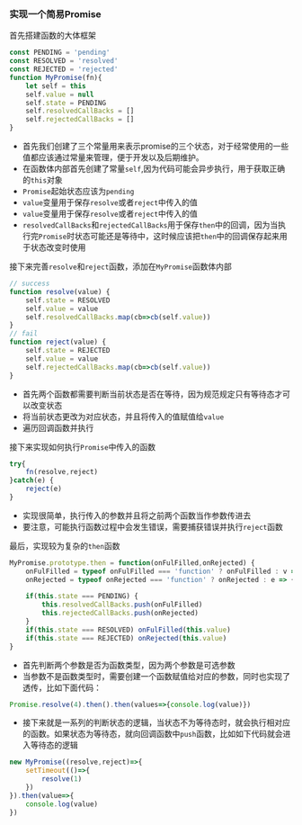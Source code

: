 ### 实现一个简易Promise

首先搭建函数的大体框架

```js
const PENDING = 'pending'
const RESOLVED = 'resolved'
const REJECTED = 'rejected'
function MyPromise(fn){
    let self = this
    self.value = null
    self.state = PENDING
    self.resolvedCallBacks = []
    self.rejectedCallBacks = []
}
```

- 首先我们创建了三个常量用来表示promise的三个状态，对于经常使用的一些值都应该通过常量来管理，便于开发以及后期维护。
- 在函数体内部首先创建了常量`self`,因为代码可能会异步执行，用于获取正确的`this`对象
- `Promise`起始状态应该为`pending`
- `value`变量用于保存`resolve`或者`reject`中传入的值
- `value`变量用于保存`resolve`或者`reject`中传入的值
- `resolvedCallBacks`和`rejectedCallBacks`用于保存`then`中的回调，因为当执行完`Promise`时状态可能还是等待中，这时候应该把`then`中的回调保存起来用于状态改变时使用

接下来完善`resolve`和`reject`函数，添加在`MyPromise`函数体内部

```js
// success
function resolve(value) {
    self.state = RESOLVED
    self.value = value
    self.resolvedCallBacks.map(cb=>cb(self.value))
}
// fail
function reject(value) {
    self.state = REJECTED
    self.value = value
    self.rejectedCallBacks.map(cb=>cb(self.value))
}
```

- 首先两个函数都需要判断当前状态是否在等待，因为规范规定只有等待态才可以改变状态
- 将当前状态更改为对应状态，并且将传入的值赋值给`value`
- 遍历回调函数并执行

接下来实现如何执行`Promise`中传入的函数

```js
try{
    fn(resolve,reject)
}catch(e) {
    reject(e)
}
```

- 实现很简单，执行传入的参数并且将之前两个函数当作参数传进去
- 要注意，可能执行函数过程中会发生错误，需要捕获错误并执行`reject`函数

最后，实现较为复杂的`then`函数

```js
MyPromise.prototype.then = function(onFulFilled,onRejected) {
    onFulFilled = typeof onFulFilled === 'function' ? onFulFilled : v => v
    onRejected = typeof onRejected === 'function' ? onRejected : e => { throw e }
    
    if(this.state === PENDING) {
        this.resolvedCallBacks.push(onFulFilled)
        this.rejectedCallBacks.push(onRejected)
    }
    if(this.state === RESOLVED) onFulFilled(this.value)
    if(this.state === REJECTED) onRejected(this.value)
}
```

- 首先判断两个参数是否为函数类型，因为两个参数是可选参数
- 当参数不是函数类型时，需要创建一个函数赋值给对应的参数，同时也实现了透传，比如下面代码：

```js
Promise.resolve(4).then().then(values=>{console.log(value)})
```

- 接下来就是一系列的判断状态的逻辑，当状态不为等待态时，就会执行相对应的函数。如果状态为等待态，就向回调函数中`push`函数，比如如下代码就会进入等待态的逻辑

```js
new MyPromise((resolve,reject)=>{
    setTimeout(()=>{
        resolve(1)
    })
}).then(value=>{
    console.log(value)
})
```

